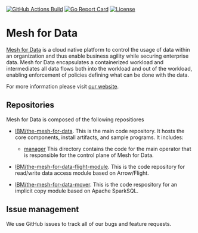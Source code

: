 [![GitHub Actions Build](https://github.com/mesh-for-data/the-mesh-for-data/actions/workflows/build.yml/badge.svg)](https://github.com/mesh-for-data/the-mesh-for-data/actions/workflows/build.yml)
[![Go Report Card](https://goreportcard.com/badge/github.com/mesh-for-data/the-mesh-for-data)](https://goreportcard.com/report/github.com/mesh-for-data/the-mesh-for-data)
[![License](https://img.shields.io/badge/License-Apache%202.0-blue.svg)](https://opensource.org/licenses/Apache-2.0)

# Mesh for Data

[Mesh for Data](https://ibm.github.io/the-mesh-for-data/) is a cloud native platform to control the usage of data within an organization and thus enable business agility while securing enterprise data. Mesh for Data encapsulates a containerized workload and intermediates all data flows both into the workload and out of the workload, enabling enforcement of policies defining what can be done with the data.

For more information please visit [our website](https://ibm.github.io/the-mesh-for-data/).

## Repositories

Mesh for Data is composed of the following repositiores

- [IBM/the-mesh-for-data](https://github.com/mesh-for-data/the-mesh-for-data). This is the main code repository. It hosts the core components, install artifacts, and sample programs. It includes:

  - [manager](manager) This directory contains the code for the main operator that is responsible for the control plane of Mesh for Data.

- [IBM/the-mesh-for-data-flight-module](https://github.com/mesh-for-data/the-mesh-for-data-flight-module). This is the code repository for read/write data access module based on Arrow/Flight.

- [IBM/the-mesh-for-data-mover](https://github.com/mesh-for-data/the-mesh-for-data-mover). This is the code respository for an implicit copy module based on Apache SparkSQL.

## Issue management

We use GitHub issues to track all of our bugs and feature requests.
